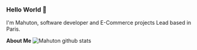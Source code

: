 ### Hello World 👋

I'm Mahuton, software developer and E-Commerce projects Lead based in Paris.

__About Me__
![Mahuton github stats](https://github-readme-stats.vercel.app/api?username=Mahuton&show_icons=true&hide_border=true)

<!--
**Mahuton/Mahuton** is a ✨ _special_ ✨ repository because its `README.md` (this file) appears on your GitHub profile.

Here are some ideas to get you started:

- 🔭 I’m currently working on ...
- 🌱 I’m currently learning ...
- 👯 I’m looking to collaborate on ...
- 🤔 I’m looking for help with ...
- 💬 Ask me about ...
- 📫 How to reach me: ...
- 😄 Pronouns: ...
- ⚡ Fun fact: ...
-->
